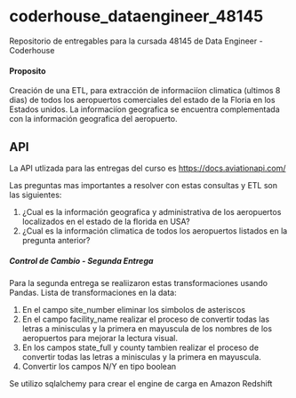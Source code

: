 # coderhouse_dataengineer_48145
Repositorio de entregables para la cursada 48145 de Data Engineer - Coderhouse

#### Proposito

Creación de una ETL, para extracción de informaciíon climatica (ultimos 8 dias) de todos los aeropuertos 
comerciales del estado de la Floria en los Estados unidos. La informaciíon geografica se encuentra 
complementada con la información geografica del aeropuerto.

## API

La API utlizada para las entregas del curso es https://docs.aviationapi.com/

Las preguntas mas importantes a resolver con estas consultas y ETL son las siguientes:

1. ¿Cual es la información geografica y administrativa de los aeropuertos localizados en el estado de la florida en USA?
2. ¿Cual es la información climatica de todos los aeropuertos listados en la pregunta anterior?

##### Control de Cambio - Segunda Entrega

Para la segunda entrega se realiizaron estas transformaciones usando Pandas.
Lista de transformaciones en la data:

1. En el campo site_number eliminar los simbolos de asteriscos
2. En el campo facility_name realizar el proceso de convertir todas las letras a minisculas y la primera en mayuscula de los nombres de los aeropuertos para mejorar la lectura visual.
3. En los campos state_full y county tambien realizar el proceso de convertir todas las letras a minisculas y la primera en mayuscula.
4. Convertir los campos N/Y en tipo boolean

Se utilizo sqlalchemy para crear el engine de carga en Amazon Redshift
